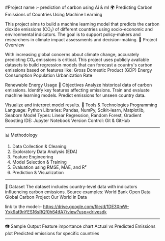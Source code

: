 #Project name :-
prediction of carbon using Ai & ml
🌍 Predicting Carbon Emissions of Countries Using Machine Learning

This project aims to build a machine learning model that predicts the carbon dioxide emissions (CO₂) of different countries using socio-economic and environmental indicators. The goal is to support policy-makers and researchers in climate impact assessments and decision-making.
📌 Project Overview

With increasing global concerns about climate change, accurately predicting CO₂ emissions is critical. This project uses publicly available datasets to build regression models that can forecast a country's carbon emissions based on features like:
Gross Domestic Product (GDP)
Energy Consumption
Population
Urbanization Rate

Renewable Energy Usage
🎯 Objectives
Analyze historical data of carbon emissions.
Identify key features affecting emissions.
Train and evaluate machine learning models.
Predict emissions for unseen country data.

Visualize and interpret model results.
🧰 Tools & Technologies
Programming Language: Python
Libraries: Pandas, NumPy, Scikit-learn, Matplotlib, Seaborn
Model Types: Linear Regression, Random Forest, Gradient Boosting
IDE: Jupyter Notebook
Version Control: Git & GitHub


---

📊 Methodology
1. Data Collection & Cleaning
2. Exploratory Data Analysis (EDA)
3. Feature Engineering
4. Model Selection & Training
5. Evaluation using RMSE, MAE, and R²
6. Prediction & Visualization

---
📎 Dataset
The dataset includes country-level data with indicators influencing carbon emissions. Source examples:
World Bank Open Data
Global Carbon Project
Our World in Data

 link to the model:-
 https://drive.google.com/file/d/1DE3XmW-Yxk9af9nYES16sRQf0h64tfA7/view?usp=drivesdk


---

📷 Sample Output
Feature importance chart
Actual vs Predicted Emissions plot
Predicted emissions for specific countries
